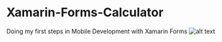 # Xamarin-Forms-Calculator
Doing my first steps in Mobile Development with Xamarin Forms
![alt text](https://i.imgur.com/jxWjIhc.png)
